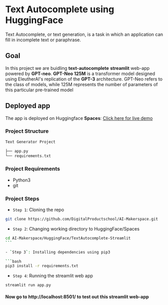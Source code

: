 # Text Autocomplete using HuggingFace

Text Autocomplete, or text generation, is a task in which an application can fill in incomplete text or paraphrase.

## Goal

In this project we are buidling **text-autocomplete** **streamlit** web-app powered by **GPT-neo**. **GPT-Neo 125M** is a transformer model designed using EleutherAI's replication of the **GPT-3** architecture. GPT-Neo refers to the class of models, while 125M represents the number of parameters of this particular pre-trained model

## Deployed app

The app is deployed on Huggingface **Spaces**: [Click here for live demo](https://huggingface.co/spaces/SudhanshuBlaze/text-generation-gpt-neo)

### Project Structure

```bash
Text Generator Project

├── app.py
└── requirements.txt
```

### Project Requirements

- Python3
- git

### Project Steps

- `Step 1`: Cloning the repo

```bash
git clone https://github.com/DigitalProductschool/AI-Makerspace.git
```

- `Step 2`: Changing working directory to HuggingFace/Spaces

````bash
cd AI-Makerspace/HuggingFace/TextAutocomplete-Streamlit
```

- `Step 3`: Installing dependencies using pip3

```bash
pip3 install -r requirements.txt
````

- `Step 4`: Running the streamlit web app

```bash
streamlit run app.py
```

#### Now go to http://localhost:8501/ to test out this streamlit web-app
